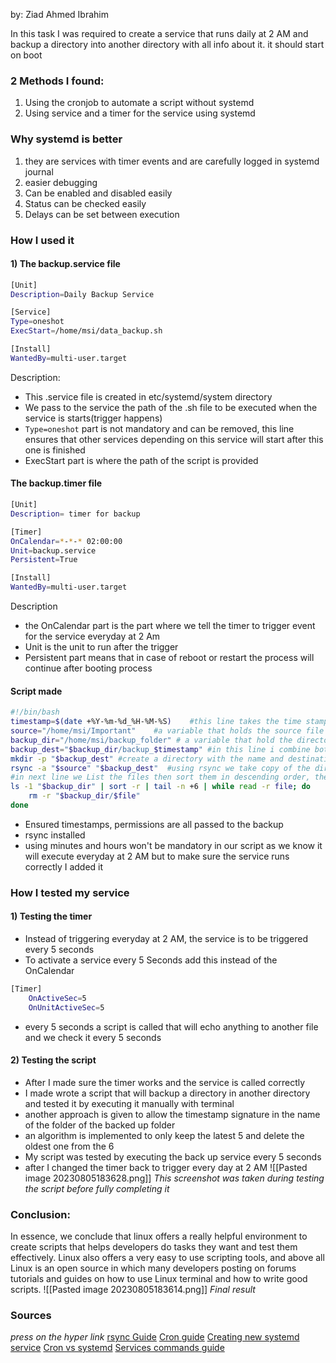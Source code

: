 by: Ziad Ahmed Ibrahim

In this task I was required to create a service that runs daily at 2 AM and backup a directory into another directory with all info about it. it should start on boot

### 2 Methods I found:
1) Using the cronjob to automate a script without systemd
2) Using service and a timer for the service using systemd

### Why systemd is better
1) they are services with timer events and are carefully logged in systemd journal
2) easier debugging
3) Can be enabled and disabled easily
4) Status can be checked easily
5) Delays can be set between execution

### How I used it
#### 1) The backup.service file
```bash
[Unit]
Description=Daily Backup Service

[Service]
Type=oneshot
ExecStart=/home/msi/data_backup.sh

[Install]
WantedBy=multi-user.target
```
Description: 
- This .service file is created in etc/systemd/system directory 
- We pass to the service the path of the .sh file to be executed when the service is starts(trigger happens)
- `Type=oneshot` part is not mandatory and can be removed, this line ensures that other services depending on this service will start after this one is finished
- ExecStart part is where the path of the script is provided

#### The backup.timer file
```bash
[Unit]
Description= timer for backup

[Timer]
OnCalendar=*-*-* 02:00:00
Unit=backup.service
Persistent=True

[Install]
WantedBy=multi-user.target
```
Description
- the OnCalendar part is the part where we tell the timer to trigger event for the service everyday at 2 Am
- Unit is the unit to run after the trigger
- Persistent part means that in case of reboot or restart the process will continue after booting process 

#### Script made
```bash
#!/bin/bash
timestamp=$(date +%Y-%m-%d_%H-%M-%S)	#this line takes the time stamp at the running time of this script and stores it in this variable
source="/home/msi/Important"	#a variable that holds the source file that we need to backup
backup_dir="/home/msi/backup_folder" # a variable that hold the directory of the back up destination
backup_dest="$backup_dir/backup_$timestamp" #in this line i combine both the directory and the file of the back up with timestamp in it
mkdir -p "$backup_dest"	#create a directory with the name and destination in the variable above
rsync -a "$source" "$backup_dest"  #using rsync we take copy of the directory stored in the variable "Source" in to "backup_dest"
#in next line we List the files then sort them in descending order, then get the last 6 elements with tail command, loop through them until you reach the last one, after the loop ends you delete the last file and keep the other 5 which will be the latest versions
ls -1 "$backup_dir" | sort -r | tail -n +6 | while read -r file; do 
	rm -r "$backup_dir/$file" 
done
```
- Ensured timestamps, permissions are all passed to the backup
- rsync installed 
- using minutes and hours won't be mandatory in our script as we know it will execute everyday at 2 AM but to make sure the service runs correctly I added it

### How I tested my service
#### 1) Testing the timer
- Instead of triggering everyday at 2 AM, the service is to be triggered every 5 seconds
- To activate a service every 5 Seconds add this instead of  the OnCalendar
```bash
[Timer]
	OnActiveSec=5 
	OnUnitActiveSec=5
```
- every 5 seconds a script is called that will echo anything to another file and we check it every 5 seconds
#### 2) Testing the script
- After I made sure the timer works and the service is called correctly
- I made wrote a script that will backup a directory in another directory and tested it by executing it manually with terminal
- another approach is given to allow the timestamp signature in the name of the folder of the backed up folder
- an algorithm is implemented to only keep the latest 5 and delete the oldest one from the 6
- My script was tested by executing the back up service every 5 seconds 
- after I changed the timer back to trigger every day at 2 AM
![[Pasted image 20230805183628.png]]
*This screenshot was taken during testing the script before fully completing it*
### Conclusion:
In essence, we conclude that linux offers a really helpful environment to create scripts that helps developers do tasks they want and test them effectively. Linux also offers a very easy to use scripting tools, and above all Linux is an open source in which many developers posting on forums tutorials and guides on how to use Linux terminal and how to write good scripts. 
![[Pasted image 20230805183614.png]]
*Final result*

### Sources
*press on the hyper link*
[rsync Guide](https://linux.die.net/man/1/rsync)
[Cron guide](https://www.looklinux.com/run-cron-every-5-seconds/#How_do_I_run_a_cron_job_every_second)
[Creating new systemd service](https://www.makeuseof.com/create-systemd-service-on-linux/)
[Cron vs systemd](https://unix.stackexchange.com/questions/278564/cron-vs-systemd-timers)
[Services commands guide](https://phoenixnap.com/kb/start-stop-restart-linux-services)

